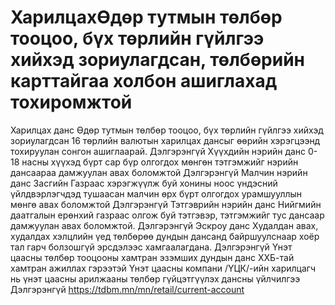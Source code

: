 # ХарилцахӨдөр тутмын төлбөр тооцоо, бүх төрлийн гүйлгээ хийхэд зориулагдсан, төлбөрийн карттайгаа холбон ашиглахад тохиромжтой
Харилцах данс
Өдөр тутмын төлбөр тооцоо, бүх төрлийн гүйлгээ хийхэд зориулагдсан 16 төрлийн валютын харилцах дансыг өөрийн хэрэгцээнд тохируулан сонгон ашиглаарай.
Дэлгэрэнгүй
Хүүхдийн нэрийн данс
0-18 насны хүүхэд бүрт сар бүр олгогдох мөнгөн тэтгэмжийг нэрийн дансаараа дамжуулан авах боломжтой
Дэлгэрэнгүй
Малчин нэрийн данс
Засгийн Газраас хэрэгжүүлж буй хонины ноос үндэсний үйлдвэрлэгчдэд тушаасан малчин өрх бүрт олгогдох урамшууллын мөнгө авах боломжтой
Дэлгэрэнгүй
Тэтгэврийн нэрийн данс
Нийгмийн даатгалын ерөнхий газраас олгож буй тэтгэвэр, тэтгэмжийг тус дансаар дамжуулан авах боломжтой.
Дэлгэрэнгүй
Эскроу данс
Худалдан авах, худалдах хэлцлийн үед төлбөрөө дундын дансанд байршуулснаар хоёр тал гарч болзошгүй эрсдэлээс хамгаалагдана.
Дэлгэрэнгүй
Үнэт цаасны төлбөр тооцооны хамтран эзэмших дундын данс
ХХБ-тай хамтран ажиллах гэрээтэй Үнэт цаасны компани /ҮЦК/-ийн харилцагч нь үнэт цаасны арилжааны төлбөр гүйцэтгүүлэх дансны үйлчилгээ
Дэлгэрэнгүй
https://tdbm.mn/mn/retail/current-account

